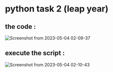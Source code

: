 # python task 2 (leap year)
## the code :
![Screenshot from 2023-05-04 02-09-37](https://user-images.githubusercontent.com/128406458/236071276-4cf4a663-cb39-4924-9cc4-8fbcca3ee91d.png)

## execute the script :
![Screenshot from 2023-05-04 02-10-43](https://user-images.githubusercontent.com/128406458/236071294-99a599ec-9cf3-4c9f-9d2e-19d27f29bfd5.png)

